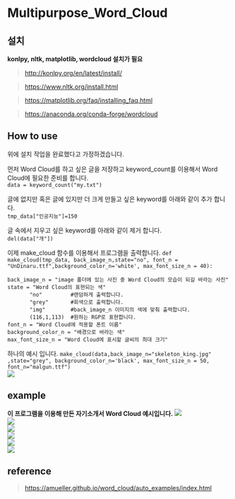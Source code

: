 # Multipurpose_Word_Cloud

## 설치
<b>konlpy, nltk, matplotlib, wordcloud 설치가 필요</b>

> http://konlpy.org/en/latest/install/  

> https://www.nltk.org/install.html  

> https://matplotlib.org/faq/installing_faq.html  

> https://anaconda.org/conda-forge/wordcloud  

## How to use
위에 설치 작업을 완료했다고 가정하겠습니다.  

먼저 Word Cloud를 하고 싶은 글을 저장하고 keyword_count를 이용해서 Word Cloud에 필요한 준비를 합니다.  
`data = keyword_count("my.txt")`

글에 없지만 혹은 글에 있지만 더 크게 만들고 싶은 keyword를 아래와 같이 추가 합니다.  
`tmp_data["인공지능"]=150`

글 속에서 지우고 싶은 keyword를 아래와 같이 제거 합니다.  
`del(data["개"])`

이제 make_cloud 함수를 이용해서 프로그램을 출력합니다.
`def make_cloud(tmp_data, back_image_n,state="no", font_n = "UnDinaru.ttf",background_color_n='white', max_font_size_n = 40):`

```
back_image_n = "image 폴더에 있는 사진 중 Word Cloud의 모습이 되길 바라는 사진"
state = "Word Cloud의 표현되는 색"
       "no"         #랜덤하게 출력합니다.
       "grey"       #회색으로 출력합니다.
       "img"        #back_image_n 이미지의 색에 맞춰 출력합니다.
       (116,1,113)  #원하는 RGP로 표현합니다.
font_n = "Word Cloud에 적용할 폰트 이름"
background_color_n = "배경으로 바라는 색"
max_font_size_n = "Word Cloud에 표시할 글씨의 최대 크기"
```
하나의 예시 입니다. 
`make_cloud(data,back_image_n="skeleton_king.jpg" ,state="grey", background_color_n='black', max_font_size_n = 50, font_n="malgun.ttf")`  
![](output/ex5.png) 

## example
<b>이 프로그램을 이용해 만든 자기소개서 Word Cloud 예시입니다.</b>
![](output/ex1.png)  
![](output/ex2.png)  
![](output/ex3.png)  
![](output/ex4.png)  
![](output/ex5.png)  
![](output/ex6.png)

## reference
> https://amueller.github.io/word_cloud/auto_examples/index.html
